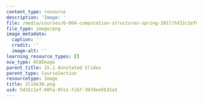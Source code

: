 ```yaml
---
content_type: resource
description: 'Image: '
file: /media/courses/6-004-computation-structures-spring-2017/5d32c1ef60fa9fa1fcb7397dee5b31a3_Slide38.png
file_type: image/png
image_metadata:
  caption: ''
  credit: ''
  image-alt: ''
learning_resource_types: []
ocw_type: OCWImage
parent_title: 15.1 Annotated Slides
parent_type: CourseSection
resourcetype: Image
title: Slide38.png
uid: 5d32c1ef-60fa-9fa1-fcb7-397dee5b31a3
---
```

